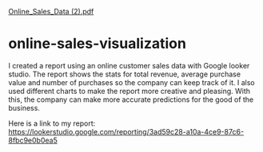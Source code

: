 [Online_Sales_Data (2).pdf](https://github.com/user-attachments/files/18944074/Online_Sales_Data.2.pdf)
# online-sales-visualization

I created a report using an online customer sales data with Google looker studio. The report shows the stats for total revenue, average purchase value and number of purchases so the company can keep track of it. I also used different charts to make the report more creative and pleasing. With this, the company can make more accurate predictions for the good of the business.

Here is a link to my report: https://lookerstudio.google.com/reporting/3ad59c28-a10a-4ce9-87c6-8fbc9e0b0ea5
